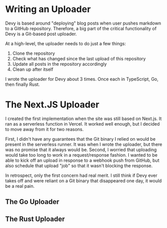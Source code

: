 # Writing an Uploader

Devy is based around "deploying" blog posts when user pushes markdown to a GitHub repository. Therefore, a big part of the critical functionality of Devy is a Git-based post uploader.

At a high-level, the uploader needs to do just a few things:

1. Clone the repository
2. Check what has changed since the last upload of this repository
3. Update all posts in the repository accordingly
4. Clean up after itself

I wrote the uploader for Devy about 3 times. Once each in TypeScript, Go, then finally Rust.

# The Next.JS Uploader

I created the first implementation when the site was still based on Next.js. It ran as a serverless function in Vercel. It worked well enough, but I decided to move away from it for two reasons.

First, I didn't have any guarantees that the Git binary I relied on would be present in the serverless runner. It was when I wrote the uploader, but there was no promise that it always would be. Second, I worried that uploading would take too long to work in a request/response fashion. I wanted to be able to kick off an upload in response to a webhook push from GitHub, but also schedule that upload "job" so that it wasn't blocking the response.

In retrospect, only the first concern had real merit. I still think if Devy ever takes off and were reliant on a Git binary that disappeared one day, it would be a real pain.

## The Go Uploader

## The Rust Uploader
